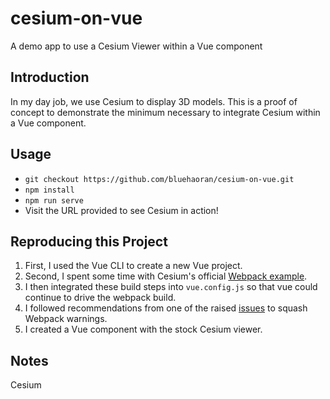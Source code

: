 # cesium-on-vue

A demo app to use a Cesium Viewer within a Vue component

## Introduction

In my day job, we use Cesium to display 3D models. This is a proof of concept to demonstrate the minimum
necessary to integrate Cesium within a Vue component.

## Usage

* `git checkout https://github.com/bluehaoran/cesium-on-vue.git`
* `npm install`
* `npm run serve`
* Visit the URL provided to see Cesium in action!

## Reproducing this Project

1. First, I used the Vue CLI to create a new Vue project.
1. Second, I spent some time with Cesium's official [Webpack example](https://github.com/AnalyticalGraphicsInc/cesium-webpack-example).
1. I then integrated these build steps into `vue.config.js` so that vue could continue to drive the webpack build.
1. I followed recommendations from one of the raised [issues](https://github.com/AnalyticalGraphicsInc/cesium-webpack-example/issues/6) to squash Webpack warnings.
1. I created a Vue component with the stock Cesium viewer.

## Notes

Cesium 
